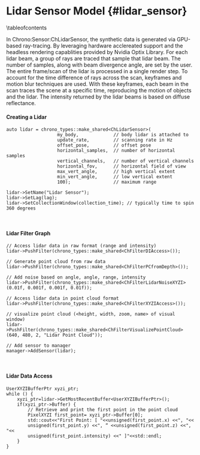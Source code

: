 Lidar Sensor Model {#lidar_sensor}
=================================

\tableofcontents

In Chrono:Sensor:ChLidarSensor, the synthetic data is generated via GPU-based ray-tracing. By leveraging hardware acclereated support and the headless rendering capablities provided by Nvidia Optix Library. For each lidar beam, a group of rays are traced that sample that lidar beam. The number of samples, along with beam divergence angle, are set by the user. The entire frame/scan of the lidar is processed in a single render step. To account for the time difference of rays across the scan, keyframes and motion blur techniques are used. With these keyframes, each beam in the scan traces the scene at a specific time, reproducing the motion of objects and the lidar. The intensity returned by the lidar beams is based on diffuse reflectance.

#### Creating a Lidar
~~~{.cpp}
auto lidar = chrono_types::make_shared<ChLidarSensor>(
	               my_body,             // body lidar is attached to
                   update_rate,         // scanning rate in Hz
                   offset_pose,         // offset pose
                   horizontal_samples,  // number of horizontal samples
                   vertical_channels,   // number of vertical channels
                   horizontal_fov,      // horizontal field of view
                   max_vert_angle,      // high vertical extent
                   min_vert_angle,      // low vertical extent
                   100);                // maximum range

lidar->SetName("Lidar Sensor");
lidar->SetLag(lag);
lidar->SetCollectionWindow(collection_time); // typically time to spin 360 degrees
~~~

<br>

#### Lidar Filter Graph
~~~{.cpp}
// Access lidar data in raw format (range and intensity)
lidar->PushFilter(chrono_types::make_shared<ChFilterDIAccess>());

// Generate point cloud from raw data
lidar->PushFilter(chrono_types::make_shared<ChFilterPCfromDepth>());

// Add noise based on angle, angle, range, intensity
lidar->PushFilter(chrono_types::make_shared<ChFilterLidarNoiseXYZI>(0.01f, 0.001f, 0.001f, 0.01f));

// Access lidar data in point cloud format
lidar->PushFilter(chrono_types::make_shared<ChFilterXYZIAccess>());

// visualize point cloud (<height, width, zoom, name> of visual window)
lidar->PushFilter(chrono_types::make_shared<ChFilterVisualizePointCloud>(640, 480, 2, "Lidar Point Cloud"));

// Add sensor to manager
manager->AddSensor(lidar);
~~~

<br>

#### Lidar Data Access
~~~{.cpp}
UserXYZIBufferPtr xyzi_ptr;
while () {
    xyzi_ptr=lidar->GetMostRecentBuffer<UserXYZIBufferPtr>();
    if(xyzi_ptr->Buffer) {
        // Retrieve and print the first point in the point cloud
        PixelXYZI first_point= xyzi_ptr->Buffer[0];
        std::cout<<"First Point: [ "<<unsigned(first_point.x) <<", "<<
        unsigned(first_point.y) <<", “ <<unsigned(first_point.z) <<", "<<
        unsigned(first_point.intensity) <<" ]"<<std::endl;
    }
}
~~~

